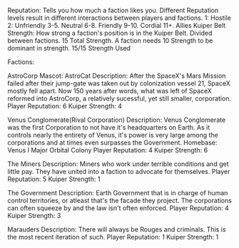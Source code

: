 Reputation: Tells you how much a faction likes you. Different Reputation levels result in different interactions between players and factions.
1: Hostile
2: Unfriendly
3-5. Neutral
6-8. Friendly
9-10. Cordial
11+. Allies
Kuiper Belt Strength: How strong a faction's position is in the Kuiper Belt. Divided between factions. 15 Total Strength. A faction needs 10 Strength to be dominant in strength. 15/15 Strength Used

Factions:

AstroCorp
Mascot: AstroCat
Description: After the SpaceX's Mars Mission failed after their jump-gate was taken out by colonization vessel 21, SpaceX mostly fell apart. Now 150 years after words, what was left of SpaceX reformed into AstroCorp, a relatively sucessful, yet still smaller, corporation.
Player Reputation: 6
Kuiper Strength: 4

Venus Conglomerate(Rival Corporation)
Description: Venus Conglomerate was the first Corporation to not have it's headquarters on Earth. As it controls nearly the entirety of Venus, it's power is very large among the corporations and at times even surpasses the Government.
Homebase: Venus I Major Orbital Colony
Player Reputation: 4
Kuiper Strength: 6

The Miners
Description: Miners who work under terrible conditions and get little pay. They have united into a faction to advocate for themselves.
Player Reputation: 5
Kuiper Strength: 1

The Government
Description: Earth Government that is in charge of human control territories, or atleast that's the facade they project. The corporations can often squeeze by and the law isn't often enforced.
Player Reputation: 4
Kuiper Strength: 3

Marauders
Description: There will always be Rouges and criminals. This is the most recent iteration of such.
Player Reputation: 1
Kuiper Strength: 1
